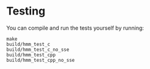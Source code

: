 # Testing

You can compile and run the tests yourself by running:

```
make
build/hmm_test_c
build/hmm_test_c_no_sse
build/hmm_test_cpp
build/hmm_test_cpp_no_sse
```
